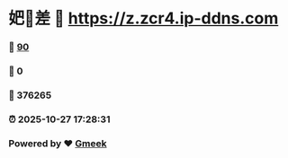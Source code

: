 # 妑🔭差 :link: https://z.zcr4.ip-ddns.com 
### :page_facing_up: [90](https://z.zcr4.ip-ddns.com/tag.html) 
### :speech_balloon: 0 
### :hibiscus: 376265 
### :alarm_clock: 2025-10-27 17:28:31 
### Powered by :heart: [Gmeek](https://github.com/Meekdai/Gmeek)
